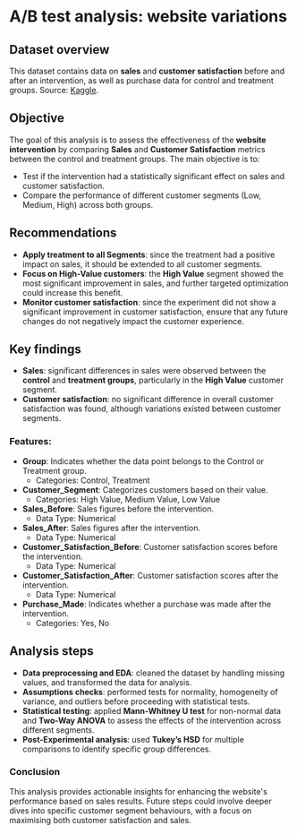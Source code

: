 # A/B test analysis: website variations

## **Dataset overview**
This dataset contains data on **sales** and **customer satisfaction** before and after an intervention, as well as purchase data for control and treatment groups. 
Source: [Kaggle](https://www.kaggle.com/datasets/matinmahmoudi/sales-and-satisfaction).

## **Objective**
The goal of this analysis is to assess the effectiveness of the **website intervention** by comparing **Sales** and **Customer Satisfaction** metrics between the control and treatment groups. The main objective is to:
- Test if the intervention had a statistically significant effect on sales and customer satisfaction.
- Compare the performance of different customer segments (Low, Medium, High) across both groups.
  
## **Recommendations**
- **Apply treatment to all Segments**: since the treatment had a positive impact on sales, it should be extended to all customer segments.
- **Focus on High-Value customers**: the **High Value** segment showed the most significant improvement in sales, and further targeted optimization could increase this benefit.
- **Monitor customer satisfaction**: since the experiment did not show a significant improvement in customer satisfaction, ensure that any future changes do not negatively impact the customer experience.
  
## **Key findings**
- **Sales**: significant differences in sales were observed between the **control** and **treatment groups**, particularly in the **High Value** customer segment.
- **Customer satisfaction**: no significant difference in overall customer satisfaction was found, although variations existed between customer segments.

### **Features:**
- **Group**: Indicates whether the data point belongs to the Control or Treatment group.
  - Categories: Control, Treatment
- **Customer_Segment**: Categorizes customers based on their value.
  - Categories: High Value, Medium Value, Low Value
- **Sales_Before**: Sales figures before the intervention.
  - Data Type: Numerical
- **Sales_After**: Sales figures after the intervention.
  - Data Type: Numerical
- **Customer_Satisfaction_Before**: Customer satisfaction scores before the intervention.
  - Data Type: Numerical
- **Customer_Satisfaction_After**: Customer satisfaction scores after the intervention.
  - Data Type: Numerical
- **Purchase_Made**: Indicates whether a purchase was made after the intervention.
  - Categories: Yes, No


## **Analysis steps**
- **Data preprocessing and EDA**: cleaned the dataset by handling missing values, and transformed the data for analysis.
- **Assumptions checks**: performed tests for normality, homogeneity of variance, and outliers before proceeding with statistical tests.
- **Statistical testing**: applied **Mann-Whitney U test** for non-normal data and **Two-Way ANOVA** to assess the effects of the intervention across different segments.
- **Post-Experimental analysis**: used **Tukey’s HSD** for multiple comparisons to identify specific group differences.

### **Conclusion**
This analysis provides actionable insights for enhancing the website's performance based on sales results. Future steps could involve deeper dives into specific customer segment behaviours, with a focus on maximising both customer satisfaction and sales.
